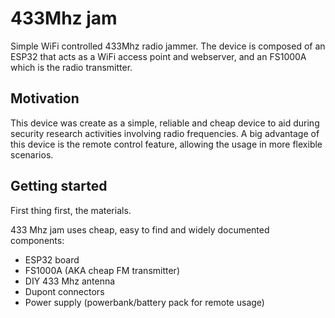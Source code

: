 # 433Mhz jam
Simple WiFi controlled 433Mhz radio jammer.
The device is composed of an ESP32 that acts as a WiFi access point and webserver, and an FS1000A which is the radio transmitter.

## Motivation
This device was create as a simple, reliable and cheap device to aid during security research activities involving radio frequencies.
A big advantage of this device is the remote control feature, allowing the usage in more flexible scenarios.

## Getting started
First thing first, the materials.

433 Mhz jam uses cheap, easy to find and widely documented components:
  - ESP32 board
  - FS1000A (AKA cheap FM transmitter)
  - DIY 433 Mhz antenna
  - Dupont connectors
  - Power supply (powerbank/battery pack for remote usage)



